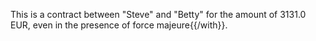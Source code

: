 This is a contract between "Steve" and "Betty" for the amount of 3131.0 EUR, even in the presence of force majeure{{/with}}.